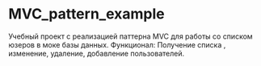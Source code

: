 # MVC_pattern_example

Учебный проект с реализацией паттерна MVC для работы со списком юзеров в моке базы данных.
Функционал:
Получение списка , изменение, удаление, добавление пользователей.
